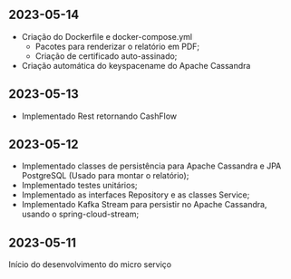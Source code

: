 ## 2023-05-14

* Criação do Dockerfile e docker-compose.yml
  * Pacotes para renderizar o relatório em PDF;
  * Criação de certificado auto-assinado;
* Criação automática do keyspacename do Apache Cassandra

## 2023-05-13

* Implementado Rest retornando CashFlow


## 2023-05-12

* Implementado classes de persistência para Apache Cassandra e JPA PostgreSQL (Usado para montar o relatório);
* Implementado testes unitários;
* Implementado as interfaces Repository e as classes Service;
* Implementado Kafka Stream para persistir no Apache Cassandra, usando o spring-cloud-stream;

## 2023-05-11

Início do desenvolvimento do micro serviço

